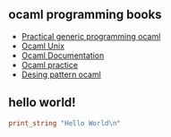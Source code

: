 ## ocaml programming books

- [Practical generic programming ocaml](https://theswissbay.ch/pdf/Gentoomen%20Library/Programming/Ocaml/Practical%20Generic%20Programming%20in%20Ocaml.pdf)
- [Ocaml Unix](https://theswissbay.ch/pdf/Gentoomen%20Library/Programming/Ocaml/Ocaml%20Unix.pdf)
- [Ocaml Documentation](https://theswissbay.ch/pdf/Gentoomen%20Library/Programming/Ocaml/Ocaml%20Documentation.pdf)
- [Ocaml practice](https://theswissbay.ch/pdf/Gentoomen%20Library/Programming/Ocaml/OCaml%20Practice.pdf)
- [Desing pattern ocaml](https://theswissbay.ch/pdf/Gentoomen%20Library/Programming/Ocaml/Design%20Patterns%20in%20Ocaml.pdf)

## hello world!
```ml
print_string "Hello World\n"
```